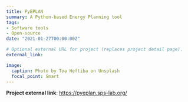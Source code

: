 ```yaml
---
title: PyEPLAN
summary: A Python-based Energy Planning tool
tags:
- Software tools
- Open-source
date: "2021-01-27T00:00:00Z"

# Optional external URL for project (replaces project detail page).
external_link: 

image:
  caption: Photo by Toa Heftiba on Unsplash
  focal_point: Smart
---
```


**Project external link**: https://pyeplan.sps-lab.org/

